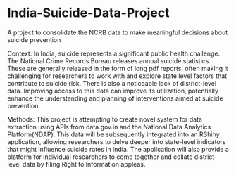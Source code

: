 # India-Suicide-Data-Project
A project to consolidate the NCRB data to make meaningful decisions about suicide prevention

Context:
In India, suicide represents a significant public health challenge. The National Crime Records Bureau releases annual suicide statistics. These are generally released in the form of long pdf reports, often making it challenging for researchers to work with and explore state level factors that contribute to suicide risk. There is also a noticeable lack of district-level data. Improving access to this data can improve its utilization, potentially enhance the understanding and planning of interventions aimed at suicide prevention.

Methods:
This project is attempting to create  novel system for data extraction  using APIs from data.gov.in and the National Data Analytics Platform(NDAP). This data will be subsequently integrated into an RShiny application, allowing researchers to delve deeper into state-level indicators that might influence suicide rates in India. The application will also provide a platform for individual researchers to come together and collate district-level data by filing Right to Information appleas.

